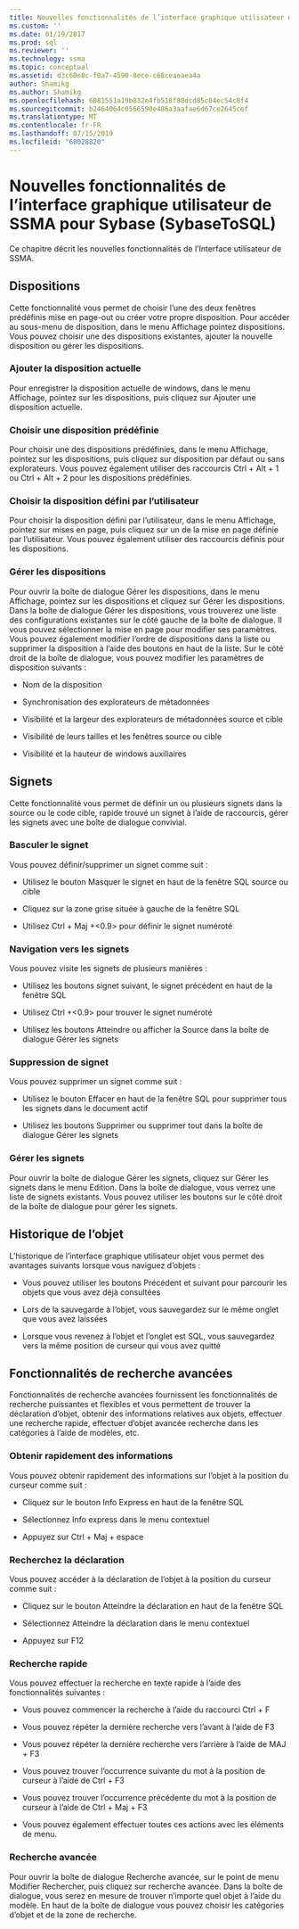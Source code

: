 ```yaml
---
title: Nouvelles fonctionnalités de l’interface graphique utilisateur de SSMA pour Sybase (SybaseToSQL) | Microsoft Docs
ms.custom: ''
ms.date: 01/19/2017
ms.prod: sql
ms.reviewer: ''
ms.technology: ssma
ms.topic: conceptual
ms.assetid: d3c60e8c-f0a7-4590-8ece-c68ceaeaea4a
author: Shamikg
ms.author: Shamikg
ms.openlocfilehash: 6081551a19b832e4fb518f80dcd85c04ec54c8f4
ms.sourcegitcommit: b2464064c0566590e486a3aafae6d67ce2645cef
ms.translationtype: MT
ms.contentlocale: fr-FR
ms.lasthandoff: 07/15/2019
ms.locfileid: "68028820"
---
```

# <a name="new-gui-features-in-ssma-for-sybase-sybasetosql"></a>Nouvelles fonctionnalités de l’interface graphique utilisateur de SSMA pour Sybase (SybaseToSQL)
Ce chapitre décrit les nouvelles fonctionnalités de l’Interface utilisateur de SSMA.  
  
## <a name="layouts"></a>Dispositions  
Cette fonctionnalité vous permet de choisir l’une des deux fenêtres prédéfinis mise en page-out ou créer votre propre disposition. Pour accéder au sous-menu de disposition, dans le menu Affichage pointez dispositions. Vous pouvez choisir une des dispositions existantes, ajouter la nouvelle disposition ou gérer les dispositions.  
  
### <a name="add-current-layout"></a>Ajouter la disposition actuelle  
Pour enregistrer la disposition actuelle de windows, dans le menu Affichage, pointez sur les dispositions, puis cliquez sur Ajouter une disposition actuelle.  
  
### <a name="choose-predefined-layout"></a>Choisir une disposition prédéfinie  
Pour choisir une des dispositions prédéfinies, dans le menu Affichage, pointez sur les dispositions, puis cliquez sur disposition par défaut ou sans explorateurs. Vous pouvez également utiliser des raccourcis Ctrl + Alt + 1 ou Ctrl + Alt + 2 pour les dispositions prédéfinies.  
  
### <a name="choose-user-defined-layout"></a>Choisir la disposition défini par l’utilisateur  
Pour choisir la disposition défini par l’utilisateur, dans le menu Affichage, pointez sur mises en page, puis cliquez sur un de la mise en page définie par l’utilisateur. Vous pouvez également utiliser des raccourcis définis pour les dispositions.  
  
### <a name="manage-layouts"></a>Gérer les dispositions  
Pour ouvrir la boîte de dialogue Gérer les dispositions, dans le menu Affichage, pointez sur les dispositions et cliquez sur Gérer les dispositions. Dans la boîte de dialogue Gérer les dispositions, vous trouverez une liste des configurations existantes sur le côté gauche de la boîte de dialogue. Il vous pouvez sélectionner la mise en page pour modifier ses paramètres. Vous pouvez également modifier l’ordre de dispositions dans la liste ou supprimer la disposition à l’aide des boutons en haut de la liste. Sur le côté droit de la boîte de dialogue, vous pouvez modifier les paramètres de disposition suivants :  
  
-   Nom de la disposition  
  
-   Synchronisation des explorateurs de métadonnées  
  
-   Visibilité et la largeur des explorateurs de métadonnées source et cible  
  
-   Visibilité de leurs tailles et les fenêtres source ou cible  
  
-   Visibilité et la hauteur de windows auxiliaires  
  
## <a name="bookmarks"></a>Signets  
Cette fonctionnalité vous permet de définir un ou plusieurs signets dans la source ou le code cible, rapide trouvé un signet à l’aide de raccourcis, gérer les signets avec une boîte de dialogue convivial.  
  
### <a name="toggle-bookmark"></a>Basculer le signet  
Vous pouvez définir/supprimer un signet comme suit :  
  
-   Utilisez le bouton Masquer le signet en haut de la fenêtre SQL source ou cible  
  
-   Cliquez sur la zone grise située à gauche de la fenêtre SQL  
  
-   Utilisez Ctrl + Maj +&lt;0.9&gt; pour définir le signet numéroté  
  
### <a name="bookmark-navigation"></a>Navigation vers les signets  
Vous pouvez visite les signets de plusieurs manières :  
  
-   Utilisez les boutons signet suivant, le signet précédent en haut de la fenêtre SQL  
  
-   Utilisez Ctrl +&lt;0.9&gt; pour trouver le signet numéroté  
  
-   Utilisez les boutons Atteindre ou afficher la Source dans la boîte de dialogue Gérer les signets  
  
### <a name="removing-bookmark"></a>Suppression de signet  
Vous pouvez supprimer un signet comme suit :  
  
-   Utilisez le bouton Effacer en haut de la fenêtre SQL pour supprimer tous les signets dans le document actif  
  
-   Utilisez les boutons Supprimer ou supprimer tout dans la boîte de dialogue Gérer les signets  
  
### <a name="manage-bookmarks"></a>Gérer les signets  
Pour ouvrir la boîte de dialogue Gérer les signets, cliquez sur Gérer les signets dans le menu Edition. Dans la boîte de dialogue, vous verrez une liste de signets existants. Vous pouvez utiliser les boutons sur le côté droit de la boîte de dialogue pour gérer les signets.  
  
## <a name="object-history"></a>Historique de l’objet  
L’historique de l’interface graphique utilisateur objet vous permet des avantages suivants lorsque vous naviguez d’objets :  
  
-   Vous pouvez utiliser les boutons Précédent et suivant pour parcourir les objets que vous avez déjà consultées  
  
-   Lors de la sauvegarde à l’objet, vous sauvegardez sur le même onglet que vous avez laissées  
  
-   Lorsque vous revenez à l’objet et l’onglet est SQL, vous sauvegardez vers la même position de curseur qui vous avez quitté  
  
## <a name="advanced-search-capabilities"></a>Fonctionnalités de recherche avancées  
Fonctionnalités de recherche avancées fournissent les fonctionnalités de recherche puissantes et flexibles et vous permettent de trouver la déclaration d’objet, obtenir des informations relatives aux objets, effectuer une recherche rapide, effectuer d’objet avancée recherche dans les catégories à l’aide de modèles, etc.  
  
### <a name="get-quick-information"></a>Obtenir rapidement des informations  
Vous pouvez obtenir rapidement des informations sur l’objet à la position du curseur comme suit :  
  
-   Cliquez sur le bouton Info Express en haut de la fenêtre SQL  
  
-   Sélectionnez Info express dans le menu contextuel  
  
-   Appuyez sur Ctrl + Maj + espace  
  
### <a name="find-declaration"></a>Recherchez la déclaration  
Vous pouvez accéder à la déclaration de l’objet à la position du curseur comme suit :  
  
-   Cliquez sur le bouton Atteindre la déclaration en haut de la fenêtre SQL  
  
-   Sélectionnez Atteindre la déclaration dans le menu contextuel  
  
-   Appuyez sur F12  
  
### <a name="quick-search"></a>Recherche rapide  
Vous pouvez effectuer la recherche en texte rapide à l’aide des fonctionnalités suivantes :  
  
-   Vous pouvez commencer la recherche à l’aide du raccourci Ctrl + F  
  
-   Vous pouvez répéter la dernière recherche vers l’avant à l’aide de F3  
  
-   Vous pouvez répéter la dernière recherche vers l’arrière à l’aide de MAJ + F3  
  
-   Vous pouvez trouver l’occurrence suivante du mot à la position de curseur à l’aide de Ctrl + F3  
  
-   Vous pouvez trouver l’occurrence précédente du mot à la position de curseur à l’aide de Ctrl + Maj + F3  
  
-   Vous pouvez également effectuer toutes ces actions avec les éléments de menu.  
  
### <a name="advanced-search"></a>Recherche avancée  
Pour ouvrir la boîte de dialogue Recherche avancée, sur le point de menu Modifier Rechercher, puis cliquez sur recherche avancée. Dans la boîte de dialogue, vous serez en mesure de trouver n’importe quel objet à l’aide du modèle. En haut de la boîte de dialogue vous pouvez choisir les catégories d’objet et de la zone de recherche.  
  
